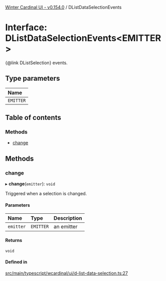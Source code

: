 [Winter Cardinal UI - v0.154.0](../index.md) / DListDataSelectionEvents

# Interface: DListDataSelectionEvents<EMITTER\>

{@link DListSelection} events.

## Type parameters

| Name |
| :------ |
| `EMITTER` |

## Table of contents

### Methods

- [change](DListDataSelectionEvents.md#change)

## Methods

### change

▸ **change**(`emitter`): `void`

Triggered when a selection is changed.

#### Parameters

| Name | Type | Description |
| :------ | :------ | :------ |
| `emitter` | `EMITTER` | an emitter |

#### Returns

`void`

#### Defined in

[src/main/typescript/wcardinal/ui/d-list-data-selection.ts:27](https://github.com/winter-cardinal/winter-cardinal-ui/blob/v0.154.0/src/main/typescript/wcardinal/ui/d-list-data-selection.ts#L27)
